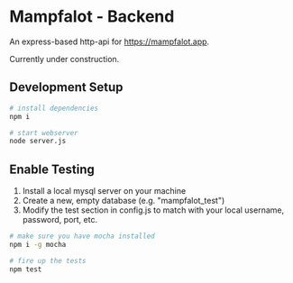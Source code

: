 # Mampfalot - Backend

An express-based http-api for https://mampfalot.app.

Currently under construction.

## Development Setup

``` bash
# install dependencies
npm i

# start webserver
node server.js
```

## Enable Testing

1. Install a local mysql server on your machine
2. Create a new, empty database (e.g. "mampfalot_test")
3. Modify the test section in config.js to match with your local username, password, port, etc.

``` bash
# make sure you have mocha installed
npm i -g mocha

# fire up the tests
npm test
```